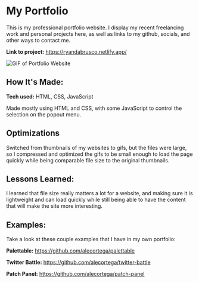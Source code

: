 # My Portfolio
This is my professional portfolio website.  I display my recent freelancing work and personal projects here, as well as links to my github, socials, and other ways to contact me. 

**Link to project:** https://ryandabrusco.netlify.app/

![GIF of Portfolio Website](https://i.ibb.co/rMG6Xbs/ezgif-com-gif-maker-1.gif)

## How It's Made:

**Tech used:** HTML, CSS, JavaScript

Made mostly using HTML and CSS, with some JavaScript to control the selection on the popout menu. 

## Optimizations

Switched from thumbnails of my websites to gifs, but the files were large, so I compressed and optimized the gifs to be small enough to load the page quickly while being comparable file size to the original thumbnails. 

## Lessons Learned:

I learned that file size really matters a lot for a website, and making sure it is lightweight and can load quickly while still being able to have the content that will make the site more interesting.  

## Examples:
Take a look at these couple examples that I have in my own portfolio:

**Palettable:** https://github.com/alecortega/palettable

**Twitter Battle:** https://github.com/alecortega/twitter-battle

**Patch Panel:** https://github.com/alecortega/patch-panel
